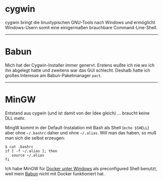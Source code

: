 # cygwin
cygwin bringt die linuxtypischen GNU-Tools nach Windows und ermöglicht Windows-Usern somit eine einigermaßen brauchbare Command-Line-Shell.

---

# Babun
Mich hat der Cygwin-Installer immer genervt. Erstens wußte ich nie wo ich ihn abgelegt hatte und zweitens war das GUI schlecht. Deshalb hatte ich großes Interesse am Babun-Paketmanager ``pact``.

---

# MinGW
Entstand aus cygwin (und ist damit von der Idee gleich)  ... braucht keine DLL mehr.

MingW kommt in der Default-Instalation mit Bash als Shell (``echo $SHELL``) aber ohne ``~/.bashrc`` daher und ohne ``~/.alias``. Will man das haben, so muß man sich die selbst erzeugen:

```
$ cat .bashrc
if [ -f ~/.alias ]; then
   source ~/.alias
fi
```

Ich habe MinGW für [Docker unter Windows](docker_windows.md) als preconfigured Shell benutzt, weil mein [Babun](babun.md) nicht mit Docker funktioniert hat.


